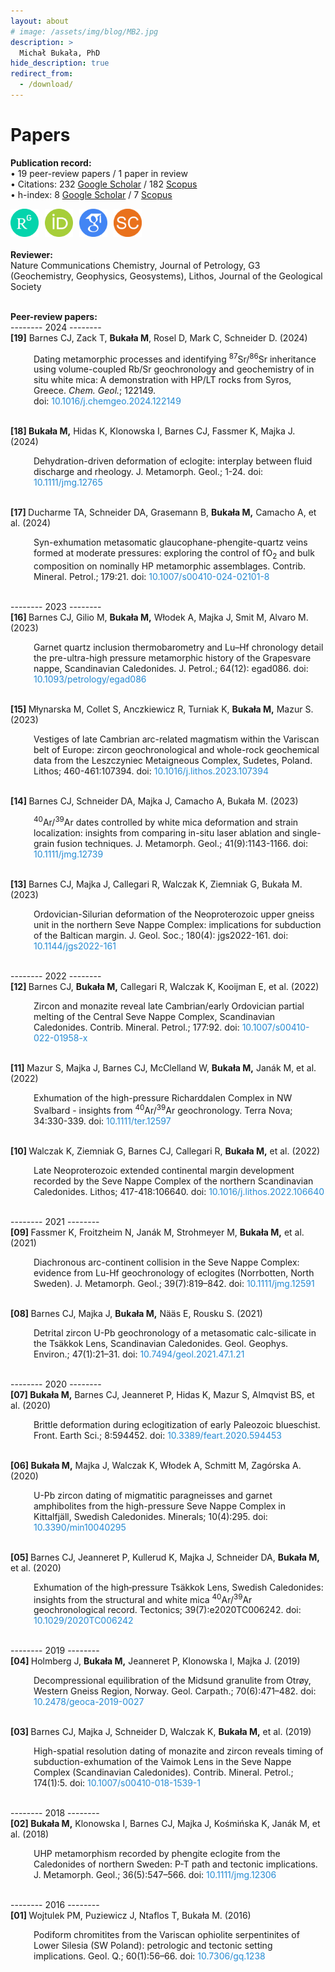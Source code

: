 ```yaml
---
layout: about
# image: /assets/img/blog/MB2.jpg
description: >
  Michał Bukała, PhD
hide_description: true
redirect_from:
  - /download/
---
```


# Papers
<b>Publication record:</b><br>
    • 19 peer-review papers / 1 paper in review <br>
    • Citations: 232 <a href="https://scholar.google.com/citations?user=c75h1EcAAAAJ&hl=pl&oi=ao" target="_blank">Google Scholar</a> 
               / 182 <a href="https://www.scopus.com/authid/detail.uri?authorId=57189596785" target="_blank">Scopus</a><br>
    • h-index: 8 <a href="https://scholar.google.com/citations?user=c75h1EcAAAAJ&hl=pl&oi=ao" target="_blank">Google Scholar</a> 
              / 7 <a href="https://www.scopus.com/authid/detail.uri?authorId=57189596785" target="_blank">Scopus</a><br>

<div style="display: flex; gap: 10px; align-items: center;">
    <a href="https://www.researchgate.net/profile/Michal-Bukala-2" target="_blank">
        <img src="/assets/img/blog/RG.png" alt="ResearchGate" style="width: 45px;">
    </a>
    <a href="https://orcid.org/0000-0001-7045-3150" target="_blank">
        <img src="/assets/img/blog/ORCID.png" alt="ORCID" style="width: 45px;">
    </a>
    <a href="https://scholar.google.com/citations?user=c75h1EcAAAAJ&hl=pl&oi=ao" target="_blank">
        <img src="/assets/img/blog/GS.png" alt="Google Scholar" style="width: 45px;">
    </a>
    <a href="https://www.scopus.com/authid/detail.uri?authorId=57189596785" target="_blank">
        <img src="/assets/img/blog/SC.png" alt="Scopus" style="width: 45px;">
    </a>
</div>

<br>
<b>Reviewer:</b><br>
    Nature Communications Chemistry, Journal of Petrology, G3 (Geochemistry, Geophysics, Geosystems), Lithos, Journal of the Geological Society   <br><br>

<html lang="pl">
<head>
  <meta charset="UTF-8">
  <title>Projekty Naukowe</title>
  <style>
    :root {
      --accent-color: rgb(79,177,186);
    }
        .indent {
    margin-left: 37px; 
    }
  </style>
</head>
<body>

<b>Peer-review papers:</b><br>
-------- 2024 --------<br>
<b>[19]</b> Barnes CJ, Zack T, <b>Bukała M</b>, Rosel D, Mark C, Schneider D. (2024)<br>
<div class="indent">
  Dating metamorphic processes and identifying <sup>87</sup>Sr/<sup>86</sup>Sr inheritance using volume-coupled Rb/Sr geochronology and geochemistry of in situ white mica: A demonstration with HP/LT rocks from Syros, Greece.  
  <i>Chem. Geol.</i>; 122149.<br>
  doi: <a href="https://doi.org/10.1016/j.chemgeo.2024.122149" style="color: rgb(38,139,210); text-decoration: none;">10.1016/j.chemgeo.2024.122149</a>
</div>
<br>

<b> [18] </b> <b><b>Bukała M,</b></b> Hidas K, Klonowska I, Barnes CJ, Fassmer K, Majka J. (2024) <br>
<div class="indent">
  Dehydration-driven deformation of eclogite: interplay between fluid discharge and rheology.
  J. Metamorph. Geol.; 1-24.
  doi: <a href="https://doi.org/10.1111/jmg.12765" style="color: rgb(38,139,210); text-decoration: none;"> 10.1111/jmg.12765 </a> 
</div>   
<br>

<b> [17] </b> Ducharme TA, Schneider DA, Grasemann B, <b>Bukała M,</b> Camacho A, et al. (2024) <br>
<div class="indent">
  Syn-exhumation metasomatic glaucophane-phengite-quartz veins formed at moderate pressures: exploring the control of fO<sub>2</sub>​ and bulk composition on nominally HP metamorphic assemblages. 
  Contrib. Mineral. Petrol.; 179:21. 
  doi: <a href="https://doi.org/10.1007/s00410-024-02101-8" style="color: rgb(38,139,210); text-decoration: none;"> 10.1007/s00410-024-02101-8 </a> 
</div> 
<br>

--------  2023  --------<br>
<b> [16] </b> Barnes CJ, Gilio M, <b>Bukała M,</b> Włodek A, Majka J, Smit M, Alvaro M. (2023) <br> 
<div class="indent">
  Garnet quartz inclusion thermobarometry and Lu–Hf chronology detail the pre-ultra-high pressure metamorphic history of the Grapesvare nappe, Scandinavian Caledonides.
  J. Petrol.; 64(12): egad086. 
  doi: <a href="https://doi.org/10.1093/petrology/egad086" style="color: rgb(38,139,210); text-decoration: none;"> 10.1093/petrology/egad086 </a> 
</div> 
<br>

<b> [15] </b> Młynarska M, Collet S, Anczkiewicz R, Turniak K, <b>Bukała M,</b> Mazur S. (2023) <br>
<div class="indent">
  Vestiges of late Cambrian arc-related magmatism within the Variscan belt of Europe: zircon geochronological and whole-rock geochemical data from the Leszczyniec Metaigneous Complex, Sudetes, Poland.
  Lithos; 460-461:107394.  
  doi: <a href="https://doi.org/10.1016/j.lithos.2023.107394" style="color: rgb(38,139,210); text-decoration: none;"> 10.1016/j.lithos.2023.107394 </a> 
</div> 
<br>

<b> [14] </b> Barnes CJ, Schneider DA, Majka J, Camacho A, Bukała M. (2023) <br>
<div class="indent">
  <sup>40</sup>Ar/<sup>39</sup>Ar dates controlled by white mica deformation and strain localization: insights from comparing in-situ laser ablation and single-grain fusion techniques.
  J. Metamorph. Geol.; 41(9):1143-1166.
  doi: <a href="https://doi.org/10.1111/jmg.12739" style="color: rgb(38,139,210); text-decoration: none;"> 10.1111/jmg.12739 </a> 
</div> 
<br>

<b> [13] </b> Barnes CJ, Majka J, Callegari R, Walczak K, Ziemniak G, Bukała M. (2023) <br>
<div class="indent">
  Ordovician-Silurian deformation of the Neoproterozoic upper gneiss unit in the northern Seve Nappe Complex: implications for subduction of the Baltican margin.
  J. Geol. Soc.; 180(4): jgs2022-161. 
  doi: <a href="https://doi.org/10.1144/jgs2022-161" style="color: rgb(38,139,210); text-decoration: none;"> 10.1144/jgs2022-161 </a> 
</div> 
<br>

--------  2022  --------<br>
<b> [12] </b> Barnes CJ, <b>Bukała M,</b> Callegari R, Walczak K, Kooijman E, et al. (2022) <br>
<div class="indent">
  Zircon and monazite reveal late Cambrian/early Ordovician partial melting of the Central Seve Nappe Complex, Scandinavian Caledonides.
  Contrib. Mineral. Petrol.; 177:92.
  doi: <a href="https://doi.org/10.1007/s00410-022-01958-x" style="color: rgb(38,139,210); text-decoration: none;"> 10.1007/s00410-022-01958-x </a> 
</div> 
<br>

<b> [11] </b> Mazur S, Majka J, Barnes CJ, McClelland W, <b>Bukała M,</b> Janák M, et al. (2022) <br>
<div class="indent">
  Exhumation of the high-pressure Richarddalen Complex in NW Svalbard - insights from <sup>40</sup>Ar/<sup>39</sup>Ar geochronology.
  Terra Nova; 34:330-339. 
  doi: <a href="https://doi.org/10.1111/ter.12597" style="color: rgb(38,139,210); text-decoration: none;"> 10.1111/ter.12597 </a> 
</div> 
<br>

<b> [10] </b> Walczak K, Ziemniak G, Barnes CJ, Callegari R, <b>Bukała M,</b> et al. (2022) <br>
<div class="indent">
  Late Neoproterozoic extended continental margin development recorded by the Seve Nappe Complex of the northern Scandinavian Caledonides.
  Lithos; 417-418:106640. 
  doi: <a href="https://doi.org/10.1016/j.lithos.2022.106640" style="color: rgb(38,139,210); text-decoration: none;"> 10.1016/j.lithos.2022.106640 </a>   
</div> 
<br>

--------  2021  --------<br>
<b> [09] </b> Fassmer K, Froitzheim N, Janák M, Strohmeyer M, <b>Bukała M,</b> et al. (2021) <br>
<div class="indent">
  Diachronous arc-continent collision in the Seve Nappe Complex: evidence from Lu-Hf geochronology of eclogites (Norrbotten, North Sweden).
  J. Metamorph. Geol.; 39(7):819–842. 
  doi: <a href="https://doi.org/10.1111/jmg.12591" style="color: rgb(38,139,210); text-decoration: none;"> 10.1111/jmg.12591 </a>  
</div> 
<br>

<b> [08] </b> Barnes CJ, Majka J, <b>Bukała M,</b> Nääs E, Rousku S. (2021) <br>
<div class="indent">
  Detrital zircon U-Pb geochronology of a metasomatic calc-silicate in the Tsäkkok Lens, Scandinavian Caledonides.
  Geol. Geophys. Environ.; 47(1):21–31. 
  doi: <a href="https://doi.org/10.7494/geol.2021.47.1.21" style="color: rgb(38,139,210); text-decoration: none;"> 10.7494/geol.2021.47.1.21 </a>  
</div> 
<br>

--------  2020  --------<br>
<b> [07] </b> <b>Bukała M,</b> Barnes CJ, Jeanneret P, Hidas K, Mazur S, Almqvist BS, et al. (2020) <br>
<div class="indent">
  Brittle deformation during eclogitization of early Paleozoic blueschist. <br>
  Front. Earth Sci.; 8:594452. 
  doi: <a href="https://doi.org/10.3389/feart.2020.594453" style="color: rgb(38,139,210); text-decoration: none;"> 10.3389/feart.2020.594453 </a>  
</div> 
<br>

<b> [06] </b> <b>Bukała M,</b> Majka J, Walczak K, Włodek A, Schmitt M, Zagórska A. (2020) <br>
<div class="indent">
  U-Pb zircon dating of migmatitic paragneisses and garnet amphibolites from the high-pressure Seve Nappe Complex in Kittalfjäll, Swedish Caledonides.
  Minerals; 10(4):295. 
  doi: <a href="https://doi.org/10.3390/min10040295" style="color: rgb(38,139,210); text-decoration: none;"> 10.3390/min10040295 </a> 
</div> 
<br> 

<b> [05] </b> Barnes CJ, Jeanneret P, Kullerud K, Majka J, Schneider DA, <b>Bukała M,</b> et al. (2020) <br>
<div class="indent">
  Exhumation of the high‐pressure Tsäkkok Lens, Swedish Caledonides: insights from the structural and white mica <sup>40</sup>Ar/<sup>39</sup>Ar geochronological record.
  Tectonics; 39(7):e2020TC006242. 
  doi: <a href="https://doi.org/10.1029/2020TC006242" style="color: rgb(38,139,210); text-decoration: none;"> 10.1029/2020TC006242 </a>  
</div> 
<br>

--------  2019  --------<br>
<b> [04] </b> Holmberg J, <b>Bukała M,</b> Jeanneret P, Klonowska I, Majka J. (2019) <br>
<div class="indent">
  Decompressional equilibration of the Midsund granulite from Otrøy, Western Gneiss Region, Norway.
  Geol. Carpath.; 70(6):471–482. 
  doi: <a href="https://doi.org/10.2478/geoca-2019-0027" style="color: rgb(38,139,210); text-decoration: none;"> 10.2478/geoca-2019-0027 </a>  
</div> 
<br>

<b> [03] </b> Barnes CJ, Majka J, Schneider D, Walczak K, <b>Bukała M,</b> et al. (2019) <br>
<div class="indent">
  High-spatial resolution dating of monazite and zircon reveals timing of subduction-exhumation of the Vaimok Lens in the Seve Nappe Complex (Scandinavian Caledonides).
  Contrib. Mineral. Petrol.; 174(1):5. 
  doi: <a href="https://doi.org/10.1007/s00410-018-1539-1" style="color: rgb(38,139,210); text-decoration: none;"> 10.1007/s00410-018-1539-1 </a>  
</div> 
<br>

--------  2018  --------<br>
<b> [02] </b> <b>Bukała M,</b> Klonowska I, Barnes CJ, Majka J, Kośmińska K, Janák M, et al. (2018) <br>
<div class="indent">
  UHP metamorphism recorded by phengite eclogite from the Caledonides of northern Sweden: P-T path and tectonic implications.
  J. Metamorph. Geol.; 36(5):547–566.
  doi: <a href="https://doi.org/10.1111/jmg.12306" style="color: rgb(38,139,210); text-decoration: none;"> 10.1111/jmg.12306 </a>  
</div> 
<br>

--------  2016  --------<br>
<b> [01] </b> Wojtulek PM, Puziewicz J, Ntaflos T, Bukała M. (2016) <br>
<div class="indent">
  Podiform chromitites from the Variscan ophiolite serpentinites of Lower Silesia (SW Poland): petrologic and tectonic setting implications.
  Geol. Q.; 60(1):56–66.
  doi: <a href="https://dx.doi.org/10.7306/gq.1238" style="color: rgb(38,139,210); text-decoration: none;"> 10.7306/gq.1238 </a>  
</div> 
<br>